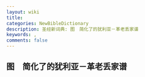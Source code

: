 ```yaml
---
layout: wiki
title: 
categories: NewBibleDictionary
description: 圣经新词典: 图　简化了的犹利亚－革老丢家谱
keywords: , 
comments: false
---
```


## 图　简化了的犹利亚－革老丢家谱










